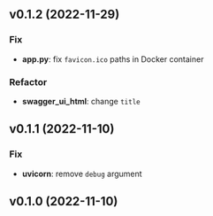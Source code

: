 ## v0.1.2 (2022-11-29)

### Fix

- **app.py**: fix `favicon.ico` paths in Docker container

### Refactor

- **swagger_ui_html**: change `title`

## v0.1.1 (2022-11-10)

### Fix

- **uvicorn**: remove `debug` argument

## v0.1.0 (2022-11-10)
